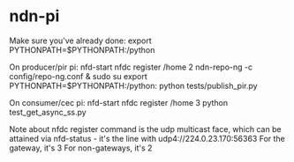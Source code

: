 ndn-pi
======

Make sure you've already done:
	export PYTHONPATH=$PYTHONPATH:<PyNDN root>/python

On producer/pir pi:
	nfd-start
	nfdc register /home 2
	ndn-repo-ng -c config/repo-ng.conf &
	sudo su
	export PYTHONPATH=$PYTHONPATH:<PyNDN2 root>/python:<ndn-pi root>
	python tests/publish_pir.py

On consumer/cec pi:
	nfd-start
	nfdc register /home 3
	python test_get_async_ss.py

Note about nfdc register command
<faceId> is the udp multicast face, which can be attained via nfd-status - it's the line with udp4://224.0.23.170:56363
For the gateway, it's 3
For non-gateways, it's 2
